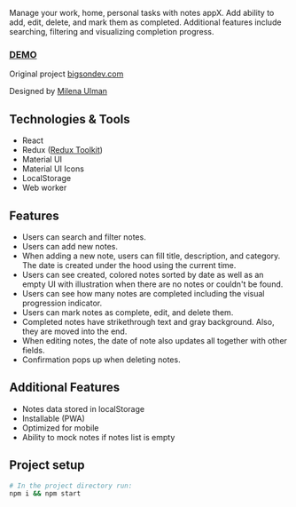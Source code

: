Manage your work, home, personal tasks with notes appX. Add ability to add, edit, delete, and mark them as completed. Additional features include searching, filtering and visualizing completion progress.

### [DEMO](https://zipzip1312.github.io/React-Notes-App/)

Original project
[bigsondev.com](https://bigsondev.com/projects/notes-app-project/)

Designed by
[Milena Ulman](https://www.behance.net/milenaulman)

## Technologies & Tools

- React
- Redux ([Redux Toolkit](https://redux-toolkit.js.org/))
- Material UI
- Material UI Icons
- LocalStorage
- Web worker

## Features

- Users can search and filter notes.
- Users can add new notes.
- When adding a new note, users can fill title, description, and category. The date is created under the hood using the current time.
- Users can see created, colored notes sorted by date as well as an empty UI with illustration when there are no notes or couldn't be found.
- Users can see how many notes are completed including the visual progression indicator.
- Users can mark notes as complete, edit, and delete them.
- Completed notes have strikethrough text and gray background. Also, they are moved into the end.
- When editing notes, the date of note also updates all together with other fields.
- Confirmation pops up when deleting notes.

## Additional Features

- Notes data stored in localStorage
- Installable (PWA)
- Optimized for mobile
- Ability to mock notes if notes list is empty

## Project setup

```bash
# In the project directory run:
npm i && npm start
```
